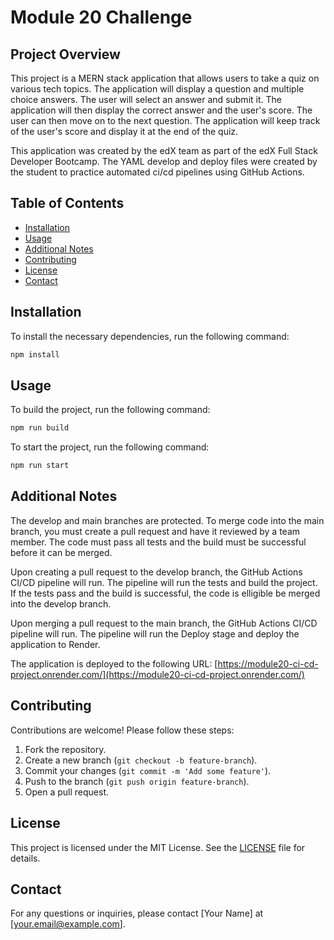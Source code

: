 # Module 20 Challenge

## Project Overview

This project is a MERN stack application that allows users to take a quiz on various tech topics. The application will display a question and multiple choice answers. The user will select an answer and submit it. The application will then display the correct answer and the user's score. The user can then move on to the next question. The application will keep track of the user's score and display it at the end of the quiz.

This application was created by the edX team as part of the edX Full Stack Developer Bootcamp. The YAML develop and deploy files were created by the student to practice automated ci/cd pipelines using GitHub Actions.

## Table of Contents

- [Installation](#installation)
- [Usage](#usage)
- [Additional Notes](#additional-notes)
- [Contributing](#contributing)
- [License](#license)
- [Contact](#contact)

## Installation

To install the necessary dependencies, run the following command:

```bash
npm install
```

## Usage

To build the project, run the following command:

```bash
npm run build
```

To start the project, run the following command:

```bash
npm run start
```

## Additional Notes

The develop and main branches are protected. To merge code into the main branch, you must create a pull request and have it reviewed by a team member. The code must pass all tests and the build must be successful before it can be merged.

Upon creating a pull request to the develop branch, the GitHub Actions CI/CD pipeline will run. The pipeline will run the tests and build the project. If the tests pass and the build is successful, the code is elligible be merged into the develop branch.

Upon merging a pull request to the main branch, the GitHub Actions CI/CD pipeline will run. The pipeline will run the Deploy stage and deploy the application to Render.

The application is deployed to the following URL: 
[https://module20-ci-cd-project.onrender.com/](https://module20-ci-cd-project.onrender.com/)

## Contributing

Contributions are welcome! Please follow these steps:

1. Fork the repository.
2. Create a new branch (`git checkout -b feature-branch`).
3. Commit your changes (`git commit -m 'Add some feature'`).
4. Push to the branch (`git push origin feature-branch`).
5. Open a pull request.

## License

This project is licensed under the MIT License. See the [LICENSE](LICENSE) file for details.

## Contact

For any questions or inquiries, please contact [Your Name] at [your.email@example.com].